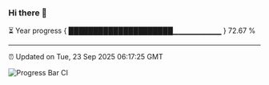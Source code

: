 ### Hi there 👋

⏳ Year progress { █████████████████████▁▁▁▁▁▁▁▁▁ } 72.67 %

---

⏰ Updated on Tue, 23 Sep 2025 06:17:25 GMT

![Progress Bar CI](https://github.com/Shyam-Makwana/GitHub-Actions-Demo/workflows/Progress%20Bar%20CI/badge.svg)
